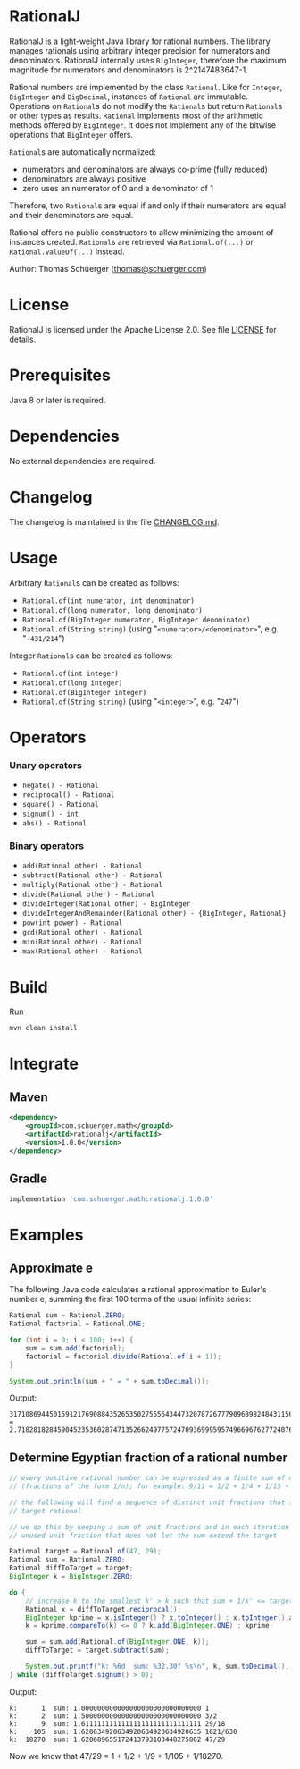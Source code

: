 # RationalJ

RationalJ is a light-weight Java library for rational numbers. The library manages rationals using arbitrary integer precision for numerators and denominators. RationalJ internally uses `BigInteger`, therefore the maximum magnitude for numerators and denominators is 2^2147483647-1.

Rational numbers are implemented by the class `Rational`. Like for `Integer`, `BigInteger` and `BigDecimal`, instances of `Rational` are immutable. Operations on `Rational`s do not modify the `Rational`s but return `Rational`s or other types as results. `Rational` implements most of the arithmetic methods offered by `BigInteger`. It does not implement any of the bitwise operations that `BigInteger` offers.

`Rational`s are automatically normalized:

- numerators and denominators are always co-prime (fully reduced)
- denominators are always positive
- zero uses an numerator of 0 and a denominator of 1 

Therefore, two `Rational`s are equal if and only if their numerators are equal and their denominators are equal.

Rational offers no public constructors to allow minimizing the amount of instances created. `Rational`s are retrieved via `Rational.of(...)` or `Rational.valueOf(...)` instead.

Author: Thomas Schuerger (thomas@schuerger.com)

# License

RationalJ is licensed under the Apache License 2.0. See file [LICENSE](LICENSE) for details.

# Prerequisites

Java 8 or later is required.

# Dependencies

No external dependencies are required.

# Changelog

The changelog is maintained in the file [CHANGELOG.md](CHANGELOG.md).

# Usage

Arbitrary `Rational`s can be created as follows:

- `Rational.of(int numerator, int denominator)`
- `Rational.of(long numerator, long denominator)`
- `Rational.of(BigInteger numerator, BigInteger denominator)`
- `Rational.of(String string)` (using "`<numerator>/<denominator>`", e.g. "`-431/214`")

Integer `Rational`s can be created as follows:

- `Rational.of(int integer)`
- `Rational.of(long integer)`
- `Rational.of(BigInteger integer)`
- `Rational.of(String string)` (using "`<integer>`", e.g. "`247`")

# Operators

### Unary operators

- `negate() - Rational`
- `reciprocal() - Rational`
- `square() - Rational`
- `signum() - int`
- `abs() - Rational`

### Binary operators

- `add(Rational other) - Rational`
- `subtract(Rational other) - Rational`
- `multiply(Rational other) - Rational`
- `divide(Rational other) - Rational`
- `divideInteger(Rational other) - BigInteger`
- `divideIntegerAndRemainder(Rational other) - {BigInteger, Rational}`
- `pow(int power) - Rational`
- `gcd(Rational other) - Rational`
- `min(Rational other) - Rational`
- `max(Rational other) - Rational`

# Build

Run

```bash
mvn clean install
```

# Integrate

## Maven

```xml
<dependency>
    <groupId>com.schuerger.math</groupId>
    <artifactId>rationalj</artifactId>
    <version>1.0.0</version>
</dependency>
```

## Gradle

```gradle
implementation 'com.schuerger.math:rationalj:1.0.0'
```

# Examples

## Approximate e

The following Java code calculates a rational approximation to Euler's number e, summing the first 100 terms of the usual infinite series:

```java
Rational sum = Rational.ZERO;
Rational factorial = Rational.ONE;

for (int i = 0; i < 100; i++) {
    sum = sum.add(factorial);
    factorial = factorial.divide(Rational.of(i + 1));
}

System.out.println(sum + " = " + sum.toDecimal());
```

Output:

```
31710869445015912176908843526535027555643447320787267779096898248431156738548305814867560678144006224158425966541000436701189187481211772088720561290395499/11665776930493019085212404857033337561339496033047702683574120486902199999153739451117682997019564785781712240103402969781398151364608000000000000000000000 = 2.7182818284590452353602874713526624977572470936999595749669676277240766303535475945713821785251664274
```

## Determine Egyptian fraction of a rational number

```java
// every positive rational number can be expressed as a finite sum of distinct unit fractions
// (fractions of the form 1/n); for example: 9/11 = 1/2 + 1/4 + 1/15 + 1/660

// the following will find a sequence of distinct unit fractions that sums to a positive
// target rational

// we do this by keeping a sum of unit fractions and in each iteration we find the largest
// unused unit fraction that does not let the sum exceed the target

Rational target = Rational.of(47, 29);
Rational sum = Rational.ZERO;
Rational diffToTarget = target;
BigInteger k = BigInteger.ZERO;

do {
    // increase k to the smallest k' > k such that sum + 1/k' <= target
    Rational x = diffToTarget.reciprocal();
    BigInteger kprime = x.isInteger() ? x.toInteger() : x.toInteger().add(BigInteger.ONE);
    k = kprime.compareTo(k) <= 0 ? k.add(BigInteger.ONE) : kprime;

    sum = sum.add(Rational.of(BigInteger.ONE, k));
    diffToTarget = target.subtract(sum);

    System.out.printf("k: %6d  sum: %32.30f %s\n", k, sum.toDecimal(), sum);
} while (diffToTarget.signum() > 0);
```

Output:

```
k:      1  sum: 1.000000000000000000000000000000 1
k:      2  sum: 1.500000000000000000000000000000 3/2
k:      9  sum: 1.611111111111111111111111111111 29/18
k:    105  sum: 1.620634920634920634920634920635 1021/630
k:  18270  sum: 1.620689655172413793103448275862 47/29
```

Now we know that 47/29 = 1 + 1/2 + 1/9 + 1/105 + 1/18270.
